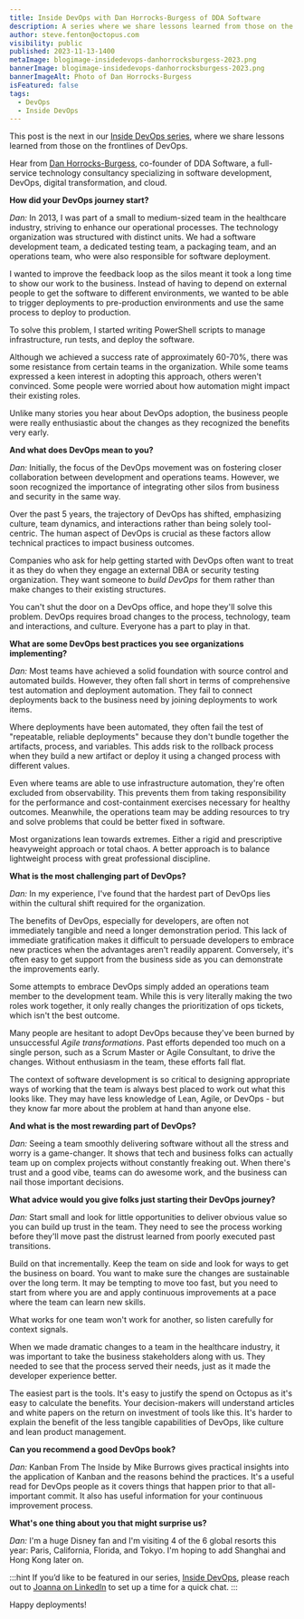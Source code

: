 ```yaml
---
title: Inside DevOps with Dan Horrocks-Burgess of DDA Software
description: A series where we share lessons learned from those on the frontlines of DevOps. This post features Dan Horrocks-Burgess of DDA Software.
author: steve.fenton@octopus.com
visibility: public
published: 2023-11-13-1400
metaImage: blogimage-insidedevops-danhorrocksburgess-2023.png
bannerImage: blogimage-insidedevops-danhorrocksburgess-2023.png
bannerImageAlt: Photo of Dan Horrocks-Burgess
isFeatured: false
tags: 
  - DevOps
  - Inside DevOps
---
```


This post is the next in our [Inside DevOps series](https://octopus.com/blog/tag/Inside%20DevOps), where we share lessons learned from those on the frontlines of DevOps.  

Hear from [Dan Horrocks-Burgess](https://www.danhb.co.uk/), co-founder of DDA Software, a full-service technology consultancy specializing in software development, DevOps, digital transformation, and cloud.

**How did your DevOps journey start?**

*Dan:* In 2013, I was part of a small to medium-sized team in the healthcare industry, striving to enhance our operational processes. The technology organization was structured with distinct units. We had a software development team, a dedicated testing team, a packaging team, and an operations team, who were also responsible for software deployment.

I wanted to improve the feedback loop as the silos meant it took a long time to show our work to the business. Instead of having to depend on external people to get the software to different environments, we wanted to be able to trigger deployments to pre-production environments and use the same process to deploy to production.

To solve this problem, I started writing PowerShell scripts to manage infrastructure, run tests, and deploy the software.

Although we achieved a success rate of approximately 60-70%, there was some resistance from certain teams in the organization. While some teams expressed a keen interest in adopting this approach, others weren't convinced. Some people were worried about how automation might impact their existing roles.

Unlike many stories you hear about DevOps adoption, the business people were really enthusiastic about the changes as they recognized the benefits very early.

**And what does DevOps mean to you?**

*Dan:* Initially, the focus of the DevOps movement was on fostering closer collaboration between development and operations teams. However, we soon recognized the importance of integrating other silos from business and security in the same way.

Over the past 5 years, the trajectory of DevOps has shifted, emphasizing culture, team dynamics, and interactions rather than being solely tool-centric. The human aspect of DevOps is crucial as these factors allow technical practices to impact business outcomes.

Companies who ask for help getting started with DevOps often want to treat it as they do when they engage an external DBA or security testing organization. They want someone to _build DevOps_ for them rather than make changes to their existing structures.

You can't shut the door on a DevOps office, and hope they'll solve this problem. DevOps requires broad changes to the process, technology, team and interactions, and culture. Everyone has a part to play in that.

**What are some DevOps best practices you see organizations implementing?**

*Dan:* Most teams have achieved a solid foundation with source control and automated builds. However, they often fall short in terms of comprehensive test automation and deployment automation. They fail to connect deployments back to the business need by joining deployments to work items.

Where deployments have been automated, they often fail the test of "repeatable, reliable deployments" because they don't bundle together the artifacts, process, and variables. This adds risk to the rollback process when they build a new artifact or deploy it using a changed process with different values.

Even where teams are able to use infrastructure automation, they're often excluded from observability. This prevents them from taking responsibility for the performance and cost-containment exercises necessary for healthy outcomes. Meanwhile, the operations team may be adding resources to try and solve problems that could be better fixed in software.

Most organizations lean towards extremes. Either a rigid and prescriptive heavyweight approach or total chaos. A better approach is to balance lightweight process with great professional discipline.

**What is the most challenging part of DevOps?**

*Dan:* In my experience, I've found that the hardest part of DevOps lies within the cultural shift required for the organization.

The benefits of DevOps, especially for developers, are often not immediately tangible and need a longer demonstration period. This lack of immediate gratification makes it difficult to persuade developers to embrace new practices when the advantages aren't readily apparent. Conversely, it's often easy to get support from the business side as you can demonstrate the improvements early.

Some attempts to embrace DevOps simply added an operations team member to the development team. While this is very literally making the two roles work together, it only really changes the prioritization of ops tickets, which isn't the best outcome.

Many people are hesitant to adopt DevOps because they've been burned by unsuccessful _Agile transformations_. Past efforts depended too much on a single person, such as a Scrum Master or Agile Consultant, to drive the changes. Without enthusiasm in the team, these efforts fall flat.

The context of software development is so critical to designing appropriate ways of working that the team is always best placed to work out what this looks like. They may have less knowledge of Lean, Agile, or DevOps - but they know far more about the problem at hand than anyone else.

**And what is the most rewarding part of DevOps?**

*Dan:* Seeing a team smoothly delivering software without all the stress and worry is a game-changer. It shows that tech and business folks can actually team up on complex projects without constantly freaking out. When there's trust and a good vibe, teams can do awesome work, and the business can nail those important decisions.

**What advice would you give folks just starting their DevOps journey?**

*Dan:* Start small and look for little opportunities to deliver obvious value so you can build up trust in the team. They need to see the process working before they'll move past the distrust learned from poorly executed past transitions.

Build on that incrementally. Keep the team on side and look for ways to get the business on board. You want to make sure the changes are sustainable over the long term. It may be tempting to move too fast, but you need to start from where you are and apply continuous improvements at a pace where the team can learn new skills.

What works for one team won't work for another, so listen carefully for context signals.

When we made dramatic changes to a team in the healthcare industry, it was important to take the business stakeholders along with us. They needed to see that the process served their needs, just as it made the developer experience better.

The easiest part is the tools. It's easy to justify the spend on Octopus as it's easy to calculate the benefits. Your decision-makers will understand articles and white papers on the return on investment of tools like this. It's harder to explain the benefit of the less tangible capabilities of DevOps, like culture and lean product management.

**Can you recommend a good DevOps book?**

*Dan:* Kanban From The Inside by Mike Burrows gives practical insights into the application of Kanban and the reasons behind the practices. It's a useful read for DevOps people as it covers things that happen prior to that all-important commit. It also has useful information for your continuous improvement process.

**What's one thing about you that might surprise us?**

*Dan:* I'm a huge Disney fan and I'm visiting 4 of the 6 global resorts this year: Paris, California, Florida, and Tokyo. I'm hoping to add Shanghai and Hong Kong later on.

:::hint
If you’d like to be featured in our series, [Inside DevOps](https://octopus.com/blog/tag/Inside%20DevOps), please reach out to [Joanna on LinkedIn](https://www.linkedin.com/in/joannawyganowska/) to set up a time for a quick chat.
:::

Happy deployments!